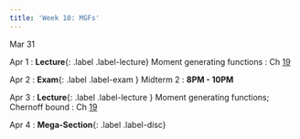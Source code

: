 ```yaml
---
title: 'Week 10: MGFs'
---
```


Mar 31

Apr 1
: **Lecture**{: .label .label-lecture} Moment generating functions
    : Ch [19](http://prob140.org/textbook/content/Chapter_19/00_Distributions_of_Sums.html)

Apr 2
: **Exam**{: .label .label-exam } Midterm 2
    : **8PM - 10PM**

Apr 3
: **Lecture**{: .label .label-lecture } Moment generating functions; Chernoff bound
    : Ch [19](http://prob140.org/textbook/content/Chapter_19/00_Distributions_of_Sums.html)    

Apr 4
: **Mega-Section**{: .label .label-disc}